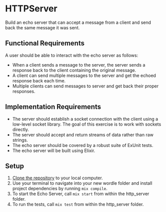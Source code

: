 # HTTPServer

Build an echo server that can accept a message from a client and send back the same message it was sent.

## Functional Requirements
A user should be able to interact with the echo server as follows:

* When a client sends a message to the server, the server sends a response back to the client containing the original message.
* A client can send multiple messages to the server and get the echoed response back each time.
* Multiple clients can send messages to server and get back their proper responses.

## Implementation Requirements
* The server should establish a socket connection with the client using a low-level socket library. The goal of this exercise is to work with sockets directly.
* The server should accept and return streams of data rather than raw strings.
* The echo server should be covered by a robust suite of ExUnit tests.
* The echo server will be built using Elixir.

## Setup
1. [Clone the repository](https://docs.github.com/en/repositories/creating-and-managing-repositories/cloning-a-repository) to your local computer.
2. Use your terminal to navigate into your new wordle folder and install project dependencies by running `mix compile`.
3. To start the Echo Server, call `mix start` from within the http_server folder.
4. To run the tests, call `mix test` from within the http_server folder.
